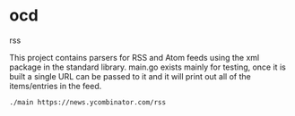 ocd
===

rss

This project contains parsers for RSS and Atom feeds using the xml package in the standard library. main.go exists mainly for testing, once it is built a single URL can be passed to it and it will print out all of the items/entries in the feed.

    ./main https://news.ycombinator.com/rss
